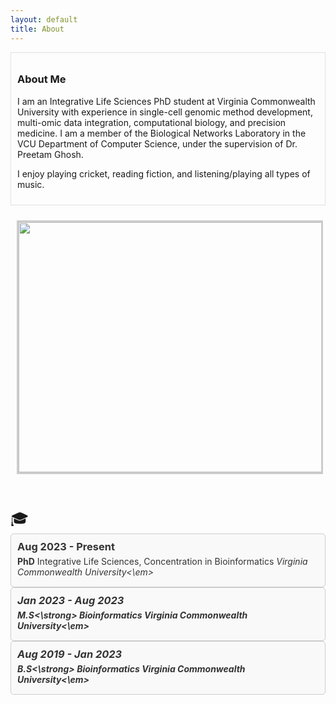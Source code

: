 ```yaml
---
layout: default
title: About
---
```


<style>
  :root {
    --text-color-light: #333; /* Text color for light background */
    --text-color-dark: #fff; /* Text color for dark background */
    --background-color-light: #f9f9f9; /* Background color for light mode */
    --background-color-dark: #333; /* Background color for dark mode */
    --border-color: #ccc; /* Border color */
  }

  .timeline {
    position: relative;
    padding: 20px 0;
  }

  .timeline-item {
    position: relative;
    margin: 10px 0;
  }

  .timeline-icon {
    font-size: 24px;
    margin-right: 10px;
  }

  .timeline-content {
    padding: 10px;
    border: 1px solid var(--border-color);
    border-radius: 5px;
    color: var(--text-color-light); /* Default text color for light background */
    background-color: var(--background-color-light); /* Default background color for light mode */
  }

  /* Adjust text and background color for dark mode */
  @media (prefers-color-scheme: dark) {
    .timeline-content {
      color: var(--text-color-dark); /* Text color for dark background */
      background-color: var(--background-color-dark); /* Background color for dark mode */
    }
  }

  .timeline-content h3 {
    margin: 0;
  }

  .timeline-content p {
    margin: 5px 0;
  }
</style>
<div style="border: 1px solid #e0e0e0; padding: 10px;">
<h3>About Me</h3>

I am an Integrative Life Sciences PhD student at Virginia Commonwealth University with experience in single-cell genomic method development, multi-omic data integration, computational biology, and precision medicine. I am a member of the Biological Networks Laboratory in the VCU Department of Computer Science, under the supervision of Dr. Preetam Ghosh.

I enjoy playing cricket, reading fiction, and listening/playing all types of music. 
</div>

<div style="padding: 10px;">
  <p style="text-align: left;">
    <img src="https://github.com/user-attachments/assets/43b09c22-ecea-4088-bcbe-7ba45af0d1bb" width="650" height="400" style="border: 3px solid #ccc; object-fit: cover; margin-right: 20px; display: block; margin-left: auto; margin-right: auto;">
  </p>
</div>

<div class="timeline">
  <div class="timeline-item">
    <div class="timeline-icon">&#127891;</div>
    <div class="timeline-content">
      <h3>Aug 2023 - Present</h3>
      <p><strong>PhD</strong> Integrative Life Sciences, Concentration in Bioinformatics <em>Virginia Commonwealth University<\em></p>
    </div>
    <div class="timeline-content">
      <h3>Jan 2023 - Aug 2023</h3>
      <p><strong>M.S<\strong> Bioinformatics <em>Virginia Commonwealth University<\em></p>
    </div>
      <div class="timeline-content">
      <h3>Aug 2019 - Jan 2023</h3>
      <p><strong>B.S<\strong> Bioinformatics <em>Virginia Commonwealth University<\em></p>
    </div>
  </div>
  <!-- Add more timeline items as needed -->
</div>
